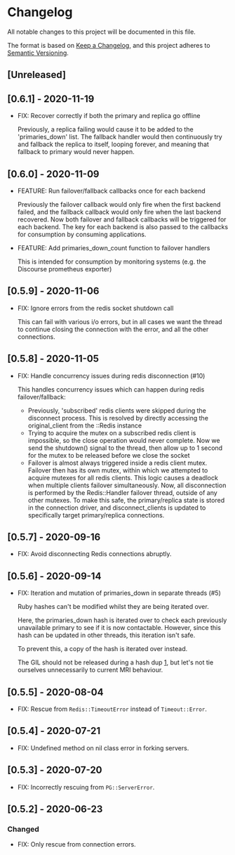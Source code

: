 # Changelog
All notable changes to this project will be documented in this file.

The format is based on [Keep a Changelog](https://keepachangelog.com/en/1.0.0/),
and this project adheres to [Semantic Versioning](https://semver.org/spec/v2.0.0.html).

## [Unreleased]

## [0.6.1] - 2020-11-19

- FIX: Recover correctly if both the primary and replica go offline

  Previously, a replica failing would cause it to be added to the 'primaries_down' list. The fallback handler would then continuously try and fallback the replica to itself, looping forever, and meaning that fallback to primary would never happen.

## [0.6.0] - 2020-11-09
- FEATURE: Run failover/fallback callbacks once for each backend

  Previously the failover callback would only fire when the first backend failed, and the fallback callback would only fire when the last backend recovered. Now both failover and fallback callbacks will be triggered for each backend. The key for each backend is also passed to the callbacks for consumption by consuming applications.

- FEATURE: Add primaries_down_count function to failover handlers

  This is intended for consumption by monitoring systems (e.g. the Discourse prometheus exporter) 

## [0.5.9] - 2020-11-06
- FIX: Ignore errors from the redis socket shutdown call

  This can fail with various i/o errors, but in all cases we want the thread to continue closing the connection with the error, and all the other connections.

## [0.5.8] - 2020-11-05

- FIX: Handle concurrency issues during redis disconnection (#10)

  This handles concurrency issues which can happen during redis failover/fallback:
  - Previously, 'subscribed' redis clients were skipped during the disconnect process. This is resolved by directly accessing the original_client from the ::Redis instance
  - Trying to acquire the mutex on a subscribed redis client is impossible, so the close operation would never complete. Now we send the shutdown() signal to the thread, then allow up to 1 second for the mutex to be released before we close the socket
  - Failover is almost always triggered inside a redis client mutex. Failover then has its own mutex, within which we attempted to acquire mutexes for all redis clients. This logic causes a deadlock when multiple clients failover simultaneously. Now, all disconnection is performed by the Redis::Handler failover thread, outside of any other mutexes. To make this safe, the primary/replica state is stored in the connection driver, and disconnect_clients is updated to specifically target primary/replica connections.

## [0.5.7] - 2020-09-16

- FIX: Avoid disconnecting Redis connections abruptly.

## [0.5.6] - 2020-09-14

- FIX: Iteration and mutation of primaries_down in separate threads (#5)

  Ruby hashes can't be modified whilst they are being iterated over.

  Here, the primaries_down hash is iterated over to check each previously
  unavailable primary to see if it is now contactable. However, since this
  hash can be updated in other threads, this iteration isn't safe.

  To prevent this, a copy of the hash is iterated over instead.

  The GIL should not be released during a hash dup [1], but let's not tie
  ourselves unnecessarily to current MRI behaviour.

  [1]: https://github.com/ruby-concurrency/concurrent-ruby/issues/528

## [0.5.5] - 2020-08-04

- FIX: Rescue from `Redis::TimeoutError` instead of `Timeout::Error`.

## [0.5.4] - 2020-07-21

- FIX: Undefined method on nil class error in forking servers.

## [0.5.3] - 2020-07-20

- FIX: Incorrectly rescuing from `PG::ServerError`.

## [0.5.2] - 2020-06-23

### Changed
- FIX: Only rescue from connection errors.
